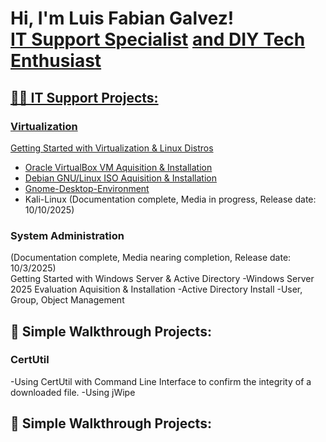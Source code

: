 <h1>Hi, I'm Luis Fabian Galvez! <br/><a href="https://linkedin.com/in//luisfabian-g/">IT Support Specialist</a> <a href="https://www.github.com/lufagee/">and DIY Tech Enthusiast</h1>



<h2>👨‍💻 IT Support Projects:</h2>

<h3>Virtualization </h3>

[Getting Started with Virtualization & Linux Distros](https://github.com/lufagee/Virtualization?tab=readme-ov-file#colorlightbluegetting-space-started-space-with-space-virtualization-space-and-space-linux-space-distributions)
  - [Oracle VirtualBox VM Aquisition & Installation](https://github.com/lufagee/Virtualization?tab=readme-ov-file#oracle-virtualbox-vm-aquisition--installation) 
  - [Debian GNU/Linux ISO Aquisition & Installation](https://github.com/lufagee/Virtualization?tab=readme-ov-file#debian-gnulinux-iso-aquisition--installation)
  - [Gnome-Desktop-Environment](https://github.com/lufagee/Virtualization/edit/main/README.md#gnome-desktop-environment)
  - Kali-Linux (Documentation complete, Media in progress, Release date: 10/10/2025)


<h3>System Administration</h3>

(Documentation complete, Media nearing completion, Release date: 10/3/2025)<br/>
Getting Started with Windows Server & Active Directory
  -Windows Server 2025 Evaluation Aquisition & Installation
  -Active Directory Install
  -User, Group, Object Management


<h2>👯 Simple Walkthrough Projects:</h2>
<h3>CertUtil</h3>
  -Using CertUtil with Command Line Interface to confirm the integrity of a downloaded file.
  -Using jWipe





<h2>👯 Simple Walkthrough Projects:</h2>
